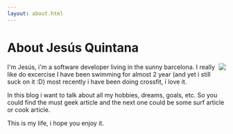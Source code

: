 ```yaml
---
layout: about.html
---
```


# About Jesús Quintana

<img style="float: right;" src="http://www.gravatar.com/avatar/8c32a4e68d06bc94eb67684d341b8943?s=256">

I'm Jesús, i'm a software developer living in the sunny barcelona. I really like do
excercise I have been swimming for almost 2 year (and yet i still suck on it :D) most
recently i have been doing crossfit, i love it.




In this blog i want to talk about all my hobbies, dreams, goals, etc. So you could
find the must geek article and the next one could be some surf article or cook article.

This is my life, i hope you enjoy it.
